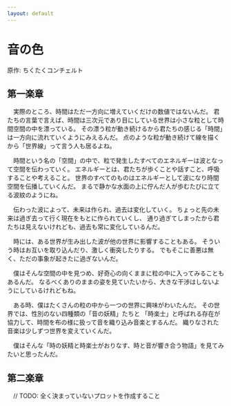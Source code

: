 ```yaml
---
layout: default
---
```


# 音の色
原作: ちくたくコンチェルト

## 第一楽章
　実際のところ、時間はただ一方向に増えていくだけの数値ではないんだ。
君たちの言葉で言えば、時間は三次元であり目にしている世界は小さな粒として時間空間の中を漂っている。
その漂う粒が動き続けるから君たちの感じる「時間」は一方向に流れていくようにみえるんだ。
点のような粒が動き続けて線を描くから「世界線」って言う人も居るよね。

　時間という名の「空間」の中で、粒で発生したすべてのエネルギーは波となって空間を伝わっていく。
エネルギーとは、君たちが歩くことや話すこと、呼吸することや考えること。
世界のすべてのものはエネルギーとして波になり時間空間を伝播していくんだ。
まるで静かな水面の上に佇んだ人が歩むたびに立てる波紋のようにね。

　伝わった波によって、未来は作られ、過去は変化していく。
ちょっと先の未来は過ぎ去って行く現在をもとに作られていくし、
通り過ぎてしまったから君たちは見えないけれども、過去も常に変化しているんだ。

　時には、ある世界が生み出した波が他の世界に影響することもある。
そういう時はお互いを取り込んだり、激しく衝突したりする。
でもそこに善悪は無く、ただの事象が起きたに過ぎないんだ。

　僕はそんな空間の中を見つめ、好奇心の向くままに粒の中に入ってみることもあるんだ。
なるべくありのままの姿を見ていたいから、大きな干渉はしないようにしているけれどもね。

　ある時、僕はたくさんの粒の中から一つの世界に興味がわいたんだ。
その世界では、性別のない四種類の「音の妖精」たちと
「時楽士」と呼ばれる存在が協力して、時間を布の様に扱って音を織り込み音楽とするんだ。
織りなされた音楽は少しずつ世界を変えていくんだ。

　僕はそんな「時の妖精と時楽士がおりなす、時と音が響き合う物語」を見てみたいと思ったんだ。

## 第二楽章
　// TODO: 全く決まっていないプロットを作成すること

